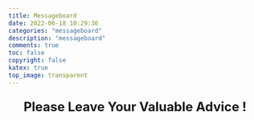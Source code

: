 ```yaml
---
title: Messageboard
date: 2022-06-18 10:29:36
categories: "messageboard"
description: "messageboard"
comments: true
toc: false
copyright: false
katex: true
top_image: transparent
---
```


<p style="font-size:1.8em;font-weight:700;text-align:center">Please Leave Your Valuable Advice !</p>
